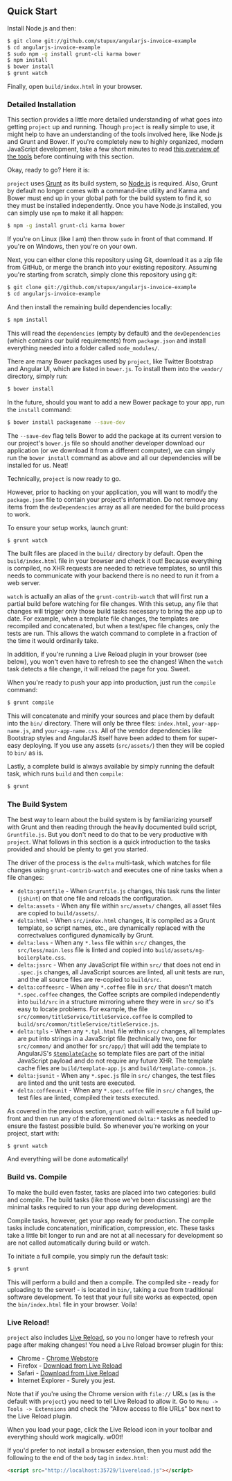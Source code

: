 

## Quick Start

Install Node.js and then:

```sh
$ git clone git://github.com/stupux/angularjs-invoice-example
$ cd angularjs-invoice-example
$ sudo npm -g install grunt-cli karma bower
$ npm install
$ bower install
$ grunt watch
```

Finally, open `build/index.html` in your browser.

### Detailed Installation

This section provides a little more detailed understanding of what goes into getting `project` up and running. Though `project` is really simple to use, it might help to have an understanding of the tools involved here, like Node.js and Grunt and Bower. If you're completely new to highly organized, modern JavaScript development, take a few short minutes to read [this overview of the tools](tools.md) before continuing with this section.

Okay, ready to go? Here it is:

`project` uses [Grunt](http://gruntjs.org) as its build system, so [Node.js](http://nodejs.org) is required. Also, Grunt by default no longer comes with a command-line utility and Karma and Bower must end up in your global path for the build system to find it, so they must be installed independently. Once you have Node.js installed, you can simply use `npm` to make it all happen:

```sh
$ npm -g install grunt-cli karma bower
```

If you're on Linux (like I am) then throw `sudo` in front of that command.  If
you're on Windows, then you're on your own.

Next, you can either clone this repository using Git, download it as a zip file
from GitHub, or merge the branch into your existing repository. Assuming you're
starting from scratch, simply clone this repository using git:

```sh
$ git clone git://github.com/stupux/angularjs-invoice-example
$ cd angularjs-invoice-example
```

And then install the remaining build dependencies locally:

```sh
$ npm install
```

This will read the `dependencies` (empty by default) and the `devDependencies`
(which contains our build requirements) from `package.json` and install
everything needed into a folder called `node_modules/`.

There are many Bower packages used by `project`, like Twitter Bootstrap
and Angular UI, which are listed in `bower.js`. To install them into the
`vendor/` directory, simply run:

```sh
$ bower install
```

In the future, should you want to add a new Bower package to your app, run the
`install` command:

```sh
$ bower install packagename --save-dev
```

The `--save-dev` flag tells Bower to add the package at its current version to our project's `bower.js` file so should another developer download our application (or we download it from a different computer), we can simply run the
`bower install` command as above and all our dependencies will be installed for us. Neat!

Technically, `project` is now ready to go.

However, prior to hacking on your application, you will want to modify the `package.json` file to contain your project's information. Do not remove any items from the `devDependencies` array as all are needed for the build process to work.

To ensure your setup works, launch grunt:

```sh
$ grunt watch
```

The built files are placed in the `build/` directory by default. Open the `build/index.html` file in your browser and check it out! Because everything is compiled, no XHR requests are needed to retrieve templates, so until this needs to communicate with your backend there is no need to run it from a web server.

`watch` is actually an alias of the `grunt-contrib-watch` that will first run a partial build before watching for file changes. With this setup, any file that changes will trigger only those build tasks necessary to bring the app up to date. For example, when a template file changes, the templates are recompiled and concatenated, but when a test/spec file changes, only the tests are run. This allows the watch command to complete in a fraction of the time it would
ordinarily take.

In addition, if you're running a Live Reload plugin in your browser (see below), you won't even have to refresh to see the changes! When the `watch` task detects a file change, it will reload the page for you. Sweet.

When you're ready to push your app into production, just run the `compile` command:

```sh
$ grunt compile
```

This will concatenate and minify your sources and place them by default into the
`bin/` directory. There will only be three files: `index.html`,
`your-app-name.js`, and `your-app-name.css`. All of the vendor dependencies like Bootstrap styles and AngularJS itself have been added to them for super-easy deploying. If you use any assets (`src/assets/`) then they will be copied to `bin/` as is.

Lastly, a complete build is always available by simply running the default task, which runs `build` and then `compile`:

```sh
$ grunt
```

### The Build System

The best way to learn about the build system is by familiarizing yourself with Grunt and then reading through the heavily documented build script,
`Gruntfile.js`. But you don't need to do that to be very productive with `project`. What follows in this section is a quick introduction to the tasks provided and should be plenty to get you started.

The driver of the process is the `delta` multi-task, which watches for file changes using `grunt-contrib-watch` and executes one of nine tasks when a file changes:

* `delta:gruntfile` - When `Gruntfile.js` changes, this task runs the linter (`jshint`) on that one file and reloads the configuration.
* `delta:assets` - When any file within `src/assets/` changes, all asset files are copied to `build/assets/`.
* `delta:html` - When `src/index.html` changes, it is compiled as a Grunt template, so script names, etc., are dynamically replaced with the correctvalues configured dynamically by Grunt.
* `delta:less` - When any `*.less` file within `src/` changes, the
  `src/less/main.less` file is linted and copied into
  `build/assets/ng-boilerplate.css`.
* `delta:jssrc` - When any JavaScript file within `src/` that does not end in
  `.spec.js` changes, all JavaScript sources are linted, all unit tests are run,
  and the all source files are re-copied to `build/src`.
* `delta:coffeesrc` - When any `*.coffee` file in `src/` that doesn't match
  `*.spec.coffee` changes, the Coffee scripts are compiled independently into
  `build/src` in a structure mirroring where they were in `src/` so it's easy to
  locate problems. For example, the file
  `src/common/titleService/titleService.coffee` is compiled to
  `build/src/common/titleService/titleService.js`.
* `delta:tpls` - When any `*.tpl.html` file within `src/` changes, all templates are put into strings in a JavaScript file (technically two, one for
  `src/common/` and another for `src/app/`) that will add the template to
  AngularJS's
  [`$templateCache`](http://docs.angularjs.org/api/ng.$templateCache) so
  template files are part of the initial JavaScript payload and do not require
  any future XHR.  The template cache files are `build/template-app.js` and
  `build/template-common.js`.
* `delta:jsunit` - When any `*.spec.js` file in `src/` changes, the test files
  are linted and the unit tests are executed.
* `delta:coffeeunit` - When any `*.spec.coffee` file in `src/` changes, the test
  files are linted, compiled their tests executed.

As covered in the previous section, `grunt watch` will execute a full build
up-front and then run any of the aforementioned `delta:*` tasks as needed to
ensure the fastest possible build. So whenever you're working on your project,
start with:

```sh
$ grunt watch
```

And everything will be done automatically!

### Build vs. Compile

To make the build even faster, tasks are placed into two categories: build and
compile. The build tasks (like those we've been discussing) are the minimal
tasks required to run your app during development.

Compile tasks, however, get your app ready for production. The compile tasks
include concatenation, minification, compression, etc. These tasks take a little
bit longer to run and are not at all necessary for development so are not called
automatically during build or watch.

To initiate a full compile, you simply run the default task:

```sh
$ grunt
```

This will perform a build and then a compile. The compiled site - ready for
uploading to the server! - is located in `bin/`, taking a cue from
traditional software development. To test that your full site works as
expected, open the `bin/index.html` file in your browser. Voila!

### Live Reload!

`project` also includes [Live Reload](http://livereload.com/), so you no
longer have to refresh your page after making changes! You need a Live Reload
browser plugin for this:

- Chrome - [Chrome Webstore](https://chrome.google.com/webstore/detail/livereload/jnihajbhpnppcggbcgedagnkighmdlei)
- Firefox - [Download from Live Reload](http://download.livereload.com/2.0.8/LiveReload-2.0.8.xpi)
- Safari - [Download from Live Reload](http://download.livereload.com/2.0.9/LiveReload-2.0.9.safariextz)
- Internet Explorer - Surely you jest.

Note that if you're using the Chrome version with `file://` URLs (as is the
default with `project`) you need to tell Live Reload to allow it. Go to
`Menu -> Tools -> Extensions` and check the "Allow access to file URLs" box next
to the Live Reload plugin.

When you load your page, click the Live Reload icon in your toolbar and
everything should work magically. w00t!

If you'd prefer to not install a browser extension, then you must add the
following to the end of the `body` tag in `index.html`:

```html
<script src="http://localhost:35729/livereload.js"></script>
```
